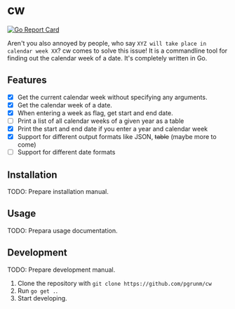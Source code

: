 # cw

[![Go Report Card](https://goreportcard.com/badge/github.com/pgrunm/cw)](https://goreportcard.com/report/github.com/pgrunm/cw)

Aren't you also annoyed by people, who say `XYZ will take place in calendar week XX`? cw comes to solve this issue! It is a commandline tool for finding out the calendar week of a date. It's completely written in Go.

<!-- Howto write a good readme, see
https://github.com/create-go-app/cli#readme
https://github.com/ergochat/ergo/blob/master/README.md
Nice and clean: https://github.com/urfave/cli
https://github.com/patrickhener/goshs
https://github.com/mr-karan/doggo
-->

## Features

- [x] Get the current calendar week without specifying any arguments.
- [x] Get the calendar week of a date.
- [x] When entering a week as flag, get start and end date.
- [ ] Print a list of all calendar weeks of a given year as a table
- [x] Print the start and end date if you enter a year and calendar week
- [x] Support for different output formats like JSON, ~~table~~ (maybe more to come)
- [ ] Support for different date formats

## Installation

TODO: Prepare installation manual.

## Usage

TODO: Prepara usage documentation.

## Development

TODO: Prepare development manual.

1. Clone the repository with `git clone https://github.com/pgrunm/cw`
2. Run `go get .`.
3. Start developing.
<!-- 
- [Golangci-lint golden config](https://gist.github.com/maratori/47a4d00457a92aa426dbd48a18776322)
- [Project layout](https://github.com/golang-standards/project-layout)
- [OpenSSF Score Card](https://github.com/marketplace/actions/ossf-scorecard-action)
-->
